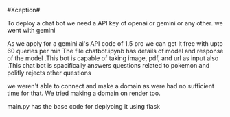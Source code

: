 #Xception#

To deploy a chat bot we need a API key of openai or gemini or any other. we went with gemini 

As we apply for a gemini ai's API code of 1.5 pro we can get it free with upto 60 queries per min
The file chatbot.ipynb has details of model and response of the model 
.This bot is capable of taking image, pdf, and url as input also 
.This chat bot is spacifically answers questions related to pokemon and politly rejects other questions

we weren't able to connect and make a domain as were had no sufficient time for that. We tried making a domain on render too.

main.py has the base code for deplyoing it using flask
